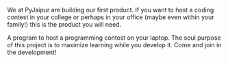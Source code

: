 We at PyJaipur are building our first product. 
If you want to host a coding contest in your college or perhaps in your 
office (maybe even within your family!) this is the product you will need. 

A program to host a programming contest on your laptop. 
The soul purpose of this project is to maximize learning while you develop it. 
Come and join in the development!

